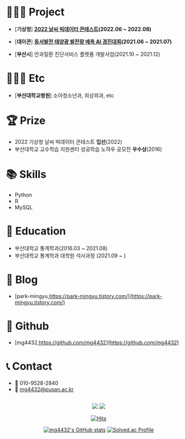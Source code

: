 #
# 👨🏻‍💻 Project
- [**기상청**] **[2022 날씨 빅데이터 콘테스트](https://bd.kma.go.kr/contest/)(2022.06 ~ 2022.08)**
    
- [**데이콘**] **[동서발전 태양광 발전량 예측 AI 경진대회](https://dacon.io/competitions/official/235720/overview/description)(2021.06 ~ 2021.07)**
        
- [**부산시**] 안과질환 진단서비스 플랫폼 개발사업(2021.10 ~ 2021.12)
        
# 👨🏻‍💻 Etc
- [**부산대학교병원**] 소아청소년과,  외상외과, etc

# 🏆 Prize
- 2022 기상청 날씨 빅데이터 콘테스트 **입선**(2022)
- 부산대학교 교수학습 지원센터 성공학습 노하우 공모전 **우수상**(2016)

# 📚 Skills
- Python
- R 
- MySQL

# 🏫 Education
- 부산대학교 통계학과(2016.03 ~ 2021.08)
- 부산대학교 통계학과 대학원 석사과정 (2021.09 ~ )

# 📓 Blog
- [park-mingyu,https://park-mingyu.tistory.com/](https://park-mingyu.tistory.com/)

# 🌱 Github
- [mg4432,https://github.com/mg4432](https://github.com/mg4432)

# 📞 Contact

- 📱 010-9528-2840
- 📧 mg4432@pusan.ac.kr

<div align=center>

## 
<img src="https://img.shields.io/badge/Python-3776AB?style=for-the-badge&logo=Python&logoColor=white">

<img src="https://img.shields.io/badge/R-276DC3?style=for-the-badge&logo=R&logoColor=white">

 
[![Hits](https://hits.seeyoufarm.com/api/count/incr/badge.svg?url=https%3A%2F%2Fgithub.com%2Fmg4432&count_bg=%2379C83D&title_bg=%23555555&icon=&icon_color=%23E7E7E7&title=hits&edge_flat=false)](https://hits.seeyoufarm.com)
 
[![mg4432's GitHub stats](https://github-readme-stats.vercel.app/api?username=mg4432)](https://github.com/mg4432/) 
[![Solved.ac Profile](http://mazassumnida.wtf/api/generate_badge?boj=mg4432)](https://solved.ac/mg4432)

    
<!-- ![Top Langs](https://github-readme-stats.vercel.app/api/top-langs/?username=mg4432&layout=compact) -->


</div>











